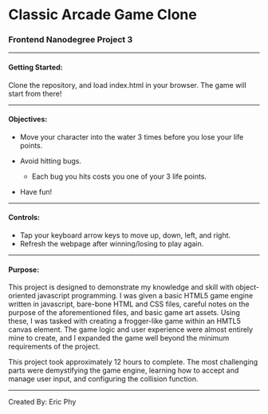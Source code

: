 # **Classic Arcade Game Clone**
### Frontend Nanodegree Project 3
___
#### Getting Started:
Clone the repository, and load index.html in your browser.  The game will start from there!

___
#### Objectives:
- Move your character into the water 3 times before you lose your life points.

- Avoid hitting bugs.
  - Each bug you hits costs you one of your 3 life points.
- Have fun!

___
#### Controls:
- Tap your keyboard arrow keys to move up, down, left, and right.
- Refresh the webpage after winning/losing to play again.

___
#### Purpose:
This project is designed to demonstrate my knowledge and skill with object-oriented
javascript programming.  I was given a basic HTML5 game engine written in javascript,
bare-bone HTML and CSS files, careful notes on the purpose of the aforementioned files,
and basic game art assets.  Using these, I was tasked with creating a frogger-like game
within an HMTL5 canvas element.  The game logic and user experience were almost entirely
mine to create, and I expanded the game well beyond the minimum requirements of the
project.

This project took approximately 12 hours to complete.  The most challenging parts were
demystifying the game engine, learning how to accept and manage user input, and configuring
the collision function.

___
Created By: Eric Phy